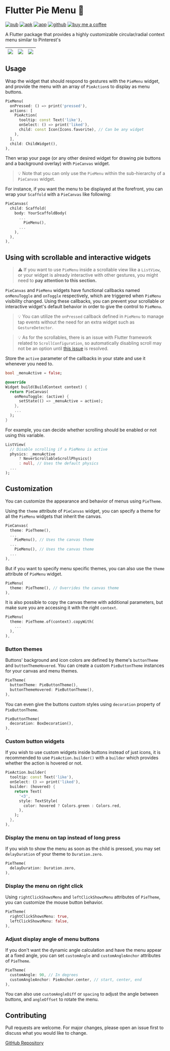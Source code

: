 # Flutter Pie Menu 🥧

[![pub](https://img.shields.io/pub/v/pie_menu.svg?style=popout)](https://pub.dartlang.org/packages/pie_menu)
[![apk](https://img.shields.io/badge/apk-demo-brightgreen.svg)](https://github.com/rasitayaz/flutter-pie-menu/raw/main/example/demo.apk)
[![app](https://img.shields.io/badge/app-mac&nbsp;demo-blueviolet)](https://github.com/rasitayaz/flutter-pie-menu/raw/main/example/demo-macos.zip)
[![github](https://img.shields.io/badge/github-rasitayaz-red)](https://github.com/rasitayaz)
[![buy me a coffee](https://img.shields.io/badge/buy&nbsp;me&nbsp;a&nbsp;coffee-donate-blue)](https://www.buymeacoffee.com/rasitayaz)

A Flutter package that provides a highly customizable circular/radial context menu similar to Pinterest's

|![](https://raw.githubusercontent.com/rasitayaz/flutter-pie-menu/showcase/preview/screenshot-1.jpg)|![](https://raw.githubusercontent.com/rasitayaz/flutter-pie-menu/showcase/preview/example-1.gif)|![](https://raw.githubusercontent.com/rasitayaz/flutter-pie-menu/showcase/preview/example-2.gif)|
|:-:|:-:|:-:|

## Usage

Wrap the widget that should respond to gestures with the `PieMenu` widget, and provide the menu with an array of `PieAction`s to display as menu buttons.

```dart
PieMenu(
  onPressed: () => print('pressed'),
  actions: [
    PieAction(
      tooltip: const Text('like'),
      onSelect: () => print('liked'),
      child: const Icon(Icons.favorite), // Can be any widget
    ),
  ],
  child: ChildWidget(),
),
```

Then wrap your page (or any other desired widget for drawing pie buttons and a background overlay) with `PieCanvas` widget.

> 💡 Note that you can only use the `PieMenu` within the sub-hierarchy of a `PieCanvas` widget.

For instance, if you want the menu to be displayed at the forefront, you can wrap your `Scaffold` with a `PieCanvas` like following:

```dart
PieCanvas(
  child: Scaffold(
    body: YourScaffoldBody(
      ...
        PieMenu(),
      ...
    ),
  ),
),
```

## Using with scrollable and interactive widgets

> ⚠️ If you want to use `PieMenu` inside a scrollable view like a `ListView`, or your widget is already interactive with other gestures, you might need to **pay attention to this section.**

`PieCanvas` and `PieMenu` widgets have functional callbacks named `onMenuToggle` and `onToggle` respectively, which are triggered when `PieMenu` visibility changed. Using these callbacks, you can prevent your scrollable or interactive widget's default behavior in order to give the control to `PieMenu`.

> 💡 You can utilize the `onPressed` callback defined in `PieMenu` to manage tap events without the need for an extra widget such as `GestureDetector`.

> 💡 As for the scrollables, there is an issue with Flutter framework related to `ScrollConfiguration`, so automatically disabling scroll may not be an option until [this issue](https://github.com/flutter/flutter/issues/111170) is resolved.

Store the `active` parameter of the callbacks in your state and use it whenever you need to.

```dart
bool _menuActive = false;

@override
Widget build(BuildContext context) {
  return PieCanvas(
    onMenuToggle: (active) {
      setState(() => _menuActive = active);
    },
    ...
  );
}
```

For example, you can decide whether scrolling should be enabled or not using this variable.


```dart
ListView(
  // Disable scrolling if a PieMenu is active
  physics: _menuActive
      ? NeverScrollableScrollPhysics()
      : null, // Uses the default physics
  ...
);
```

## Customization

You can customize the appearance and behavior of menus using `PieTheme`.

Using the `theme` attribute of `PieCanvas` widget, you can specify a theme for all the `PieMenu` widgets that inherit the canvas.

```dart
PieCanvas(
  theme: PieTheme(),
  ...
    PieMenu(), // Uses the canvas theme
  ...
    PieMenu(), // Uses the canvas theme
  ...
),
```

But if you want to specify menu specific themes, you can also use the `theme` attribute of `PieMenu` widget.

```dart
PieMenu(
  theme: PieTheme(), // Overrides the canvas theme
),
```

It is also possible to copy the canvas theme with additional parameters, but make sure you are accessing it with the right `context`.

```dart
PieMenu(
  theme: PieTheme.of(context).copyWith(
    ...
  ),
),
```

### Button themes

Buttons' background and icon colors are defined by theme's `buttonTheme` and `buttonThemeHovered`. You can create a custom `PieButtonTheme` instances for your canvas and menu themes.

```dart
PieTheme(
  buttonTheme: PieButtonTheme(),
  buttonThemeHovered: PieButtonTheme(),
),
```

You can even give the buttons custom styles using `decoration` property of `PieButtonTheme`.

```dart
PieButtonTheme(
  decoration: BoxDecoration(),
),
```

### Custom button widgets

If you wish to use custom widgets inside buttons instead of just icons, it is recommended to use `PieAction.builder()` with a `builder` which provides whether the action is hovered or not.

```dart
PieAction.builder(
  tooltip: const Text('like'),
  onSelect: () => print('liked'),
  builder: (hovered) {
    return Text(
      '<3',
      style: TextStyle(
        color: hovered ? Colors.green : Colors.red,
      ),
    );
  },
),
```

### Display the menu on tap instead of long press

If you wish to show the menu as soon as the child is pressed, you may set `delayDuration` of your theme to `Duration.zero`.

```dart
PieTheme(
  delayDuration: Duration.zero,
),
```

### Display the menu on right click

Using `rightClickShowsMenu` and `leftClickShowsMenu` attributes of `PieTheme`, you can customize the mouse button behavior.

```dart
PieTheme(
  rightClickShowsMenu: true,
  leftClickShowsMenu: false,
),
```

### Adjust display angle of menu buttons

If you don't want the dynamic angle calculation and have the menu appear at a fixed angle, you can set `customAngle` and `customAngleAnchor` attributes of `PieTheme`.

```dart
PieTheme(
  customAngle: 90, // In degrees
  customAngleAnchor: PieAnchor.center, // start, center, end
),
```

You can also use `customAngleDiff` or `spacing` to adjust the angle between buttons, and `angleOffset` to rotate the menu.

## Contributing

Pull requests are welcome. For major changes, please open an issue first to discuss what you would like to change.

[GitHub Repository](https://github.com/rasitayaz/flutter-pie-menu)